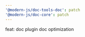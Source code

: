 ```yaml
---
'@modern-js/doc-tools-doc': patch
'@modern-js/doc-core': patch
---
```


feat: doc plugin doc optimization
